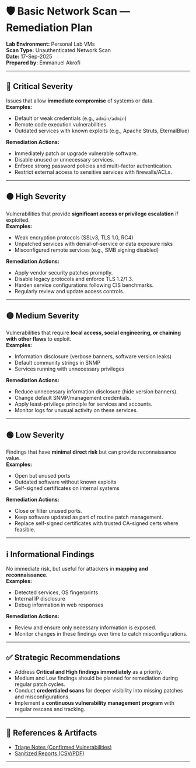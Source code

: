 
# 🛡 Basic Network Scan — Remediation Plan

**Lab Environment:** Personal Lab VMs  
**Scan Type:** Unauthenticated Network Scan  
**Date:** 17-Sep-2025  
**Prepared by:** Emmanuel Akrofi  

---

## 🔴 Critical Severity
Issues that allow **immediate compromise** of systems or data.  
**Examples:**  
- Default or weak credentials (e.g., `admin/admin`)  
- Remote code execution vulnerabilities  
- Outdated services with known exploits (e.g., Apache Struts, EternalBlue)  

**Remediation Actions:**  
- Immediately patch or upgrade vulnerable software.  
- Disable unused or unnecessary services.  
- Enforce strong password policies and multi-factor authentication.  
- Restrict external access to sensitive services with firewalls/ACLs.  

---

## 🟠 High Severity
Vulnerabilities that provide **significant access or privilege escalation** if exploited.  
**Examples:**  
- Weak encryption protocols (SSLv3, TLS 1.0, RC4)  
- Unpatched services with denial-of-service or data exposure risks  
- Misconfigured remote services (e.g., SMB signing disabled)  

**Remediation Actions:**  
- Apply vendor security patches promptly.  
- Disable legacy protocols and enforce TLS 1.2/1.3.  
- Harden service configurations following CIS benchmarks.  
- Regularly review and update access controls.  

---

## 🟡 Medium Severity
Vulnerabilities that require **local access, social engineering, or chaining with other flaws** to exploit.  
**Examples:**  
- Information disclosure (verbose banners, software version leaks)  
- Default community strings in SNMP  
- Services running with unnecessary privileges  

**Remediation Actions:**  
- Reduce unnecessary information disclosure (hide version banners).  
- Change default SNMP/management credentials.  
- Apply least-privilege principle for services and accounts.  
- Monitor logs for unusual activity on these services.  

---

## 🟢 Low Severity
Findings that have **minimal direct risk** but can provide reconnaissance value.  
**Examples:**  
- Open but unused ports  
- Outdated software without known exploits  
- Self-signed certificates on internal systems  

**Remediation Actions:**  
- Close or filter unused ports.  
- Keep software updated as part of routine patch management.  
- Replace self-signed certificates with trusted CA-signed certs where feasible.  

---

## ℹ️ Informational Findings
No immediate risk, but useful for attackers in **mapping and reconnaissance**.  
**Examples:**  
- Detected services, OS fingerprints  
- Internal IP disclosure  
- Debug information in web responses  

**Remediation Actions:**  
- Review and ensure only necessary information is exposed.  
- Monitor changes in these findings over time to catch misconfigurations.  

---

## ✅ Strategic Recommendations
- Address **Critical and High findings immediately** as a priority.  
- Medium and Low findings should be planned for remediation during regular patch cycles.  
- Conduct **credentialed scans** for deeper visibility into missing patches and misconfigurations.  
- Implement a **continuous vulnerability management program** with regular rescans and tracking.  

---

## 📎 References & Artifacts
- [Triage Notes (Confirmed Vulnerabilities)](./Triage-notes.md)  
- [Sanitized Reports (CSV/PDF)](./reports/)  

---
